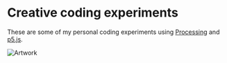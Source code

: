 # Creative coding experiments
These are some of my personal coding experiments using [Processing](https://processing.org/) and [p5.js](https://p5js.org/).

![Artwork](https://github.com/DanielBrito/creative-coding-experiments/blob/master/CodeExperiments/creative-coding-experiment.gif)
